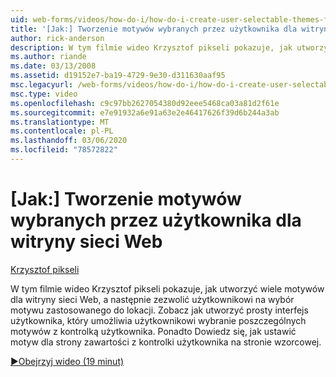 ```yaml
---
uid: web-forms/videos/how-do-i/how-do-i-create-user-selectable-themes-for-a-web-site
title: '[Jak:] Tworzenie motywów wybranych przez użytkownika dla witryny sieci Web | Microsoft Docs'
author: rick-anderson
description: W tym filmie wideo Krzysztof pikseli pokazuje, jak utworzyć wiele motywów dla witryny sieci Web, a następnie zezwolić użytkownikowi na wybór motywu zastosowanego do lokacji. Zobacz, jak...
ms.author: riande
ms.date: 03/13/2008
ms.assetid: d19152e7-ba19-4729-9e30-d311630aaf95
msc.legacyurl: /web-forms/videos/how-do-i/how-do-i-create-user-selectable-themes-for-a-web-site
msc.type: video
ms.openlocfilehash: c9c97bb2627054380d92eee5468ca03a81d2f61e
ms.sourcegitcommit: e7e91932a6e91a63e2e46417626f39d6b244a3ab
ms.translationtype: MT
ms.contentlocale: pl-PL
ms.lasthandoff: 03/06/2020
ms.locfileid: "78572822"
---
```

# <a name="how-do-i-create-user-selectable-themes-for-a-web-site"></a>[Jak:] Tworzenie motywów wybranych przez użytkownika dla witryny sieci Web

[Krzysztof pikseli](https://twitter.com/chrispels)

W tym filmie wideo Krzysztof pikseli pokazuje, jak utworzyć wiele motywów dla witryny sieci Web, a następnie zezwolić użytkownikowi na wybór motywu zastosowanego do lokacji. Zobacz jak utworzyć prosty interfejs użytkownika, który umożliwia użytkownikowi wybranie poszczególnych motywów z kontrolką użytkownika. Ponadto Dowiedz się, jak ustawić motyw dla strony zawartości z kontrolki użytkownika na stronie wzorcowej.

[&#9654;Obejrzyj wideo (19 minut)](https://channel9.msdn.com/Blogs/ASP-NET-Site-Videos/how-do-i-create-user-selectable-themes-for-a-web-site)

